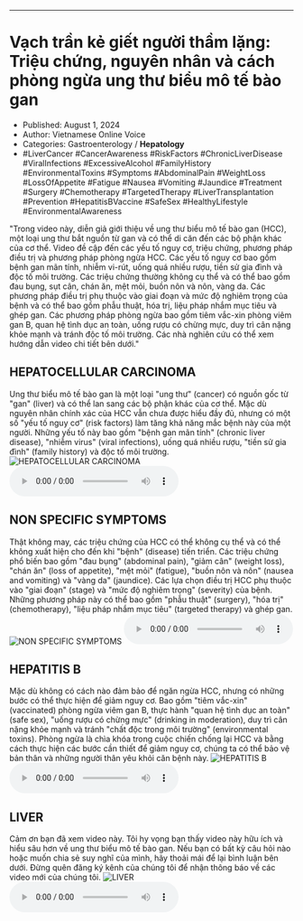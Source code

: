 
---

# Vạch trần kẻ giết người thầm lặng: Triệu chứng, nguyên nhân và cách phòng ngừa ung thư biểu mô tế bào gan

- Published: August 1, 2024
- Author: Vietnamese Online Voice
- Categories: Gastroenterology / **Hepatology**
- #LiverCancer #CancerAwareness #RiskFactors #ChronicLiverDisease #ViralInfections #ExcessiveAlcohol #FamilyHistory #EnvironmentalToxins #Symptoms #AbdominalPain #WeightLoss #LossOfAppetite #Fatigue #Nausea #Vomiting #Jaundice #Treatment #Surgery #Chemotherapy #TargetedTherapy #LiverTransplantation #Prevention #HepatitisBVaccine #SafeSex #HealthyLifestyle #EnvironmentalAwareness

"Trong video này, diễn giả giới thiệu về ung thư biểu mô tế bào gan (HCC), một loại ung thư bắt nguồn từ gan và có thể di căn đến các bộ phận khác của cơ thể. Video đề cập đến các yếu tố nguy cơ, triệu chứng, phương pháp điều trị và phương pháp phòng ngừa HCC. Các yếu tố nguy cơ bao gồm bệnh gan mãn tính, nhiễm vi-rút, uống quá nhiều rượu, tiền sử gia đình và độc tố môi trường. Các triệu chứng thường không cụ thể và có thể bao gồm đau bụng, sụt cân, chán ăn, mệt mỏi, buồn nôn và nôn, vàng da. Các phương pháp điều trị phụ thuộc vào giai đoạn và mức độ nghiêm trọng của bệnh và có thể bao gồm phẫu thuật, hóa trị, liệu pháp nhắm mục tiêu và ghép gan. Các phương pháp phòng ngừa bao gồm tiêm vắc-xin phòng viêm gan B, quan hệ tình dục an toàn, uống rượu có chừng mực, duy trì cân nặng khỏe mạnh và tránh độc tố môi trường. Các nhà nghiên cứu có thể xem hướng dẫn video chi tiết bên dưới."


## HEPATOCELLULAR CARCINOMA

Ung thư biểu mô tế bào gan là một loại "ung thư" (cancer) có nguồn gốc từ "gan" (liver) và có thể lan sang các bộ phận khác của cơ thể. Mặc dù nguyên nhân chính xác của HCC vẫn chưa được hiểu đầy đủ, nhưng có một số "yếu tố nguy cơ" (risk factors) làm tăng khả năng mắc bệnh này của một người. Những yếu tố này bao gồm "bệnh gan mãn tính" (chronic liver disease), "nhiễm virus" (viral infections), uống quá nhiều rượu, "tiền sử gia đình" (family history) và độc tố môi trường.
![HEPATOCELLULAR CARCINOMA](https://http-archiver-apis-production-80.schnworks.com/storage/images/transitions/2024-08-01/transition--12800710698-Montserrat-Bold-1A237E.jpg)
<audio controls>
    <source src="https://http-archiver-apis-production-80.schnworks.com/storage/storage/audio/file-13011461789.mp3" type="audio/mpeg">
</audio>



## NON SPECIFIC SYMPTOMS

Thật không may, các triệu chứng của HCC có thể không cụ thể và có thể không xuất hiện cho đến khi "bệnh" (disease) tiến triển. Các triệu chứng phổ biến bao gồm "đau bụng" (abdominal pain), "giảm cân" (weight loss), "chán ăn" (loss of appetite), "mệt mỏi" (fatigue), "buồn nôn và nôn" (nausea and vomiting) và "vàng da" (jaundice). Các lựa chọn điều trị HCC phụ thuộc vào "giai đoạn" (stage) và "mức độ nghiêm trọng" (severity) của bệnh. Những phương pháp này có thể bao gồm "phẫu thuật" (surgery), "hóa trị" (chemotherapy), "liệu pháp nhắm mục tiêu" (targeted therapy) và ghép gan.
![NON SPECIFIC SYMPTOMS](https://http-archiver-apis-production-80.schnworks.com/storage/images/transitions/2024-08-01/transition--6401665145-Montserrat-Black-9C27B0.jpg)
<audio controls>
    <source src="https://http-archiver-apis-production-80.schnworks.com/storage/storage/audio/file-8319475458.mp3" type="audio/mpeg">
</audio>



## HEPATITIS B

Mặc dù không có cách nào đảm bảo để ngăn ngừa HCC, nhưng có những bước có thể thực hiện để giảm nguy cơ. Bao gồm "tiêm vắc-xin" (vaccinated) phòng ngừa viêm gan B, thực hành "quan hệ tình dục an toàn" (safe sex), "uống rượu có chừng mực" (drinking in moderation), duy trì cân nặng khỏe mạnh và tránh "chất độc trong môi trường" (environmental toxins). Phòng ngừa là chìa khóa trong cuộc chiến chống lại HCC và bằng cách thực hiện các bước cần thiết để giảm nguy cơ, chúng ta có thể bảo vệ bản thân và những người thân yêu khỏi căn bệnh này.
![HEPATITIS B](https://http-archiver-apis-production-80.schnworks.com/storage/images/transitions/2024-08-01/transition-25242963586-Montserrat-SemiBold-7B1FA2.jpg)
<audio controls>
    <source src="https://http-archiver-apis-production-80.schnworks.com/storage/storage/audio/file-10934969392.mp3" type="audio/mpeg">
</audio>



## LIVER

Cảm ơn bạn đã xem video này. Tôi hy vọng bạn thấy video này hữu ích và hiểu sâu hơn về ung thư biểu mô tế bào gan. Nếu bạn có bất kỳ câu hỏi nào hoặc muốn chia sẻ suy nghĩ của mình, hãy thoải mái để lại bình luận bên dưới. Đừng quên đăng ký kênh của chúng tôi để nhận thông báo về các video mới của chúng tôi.
![LIVER](https://http-archiver-apis-production-80.schnworks.com/storage/images/transitions/2024-08-01/transition--8881448057-Montserrat-Thin-880E4F.jpg)
<audio controls>
    <source src="https://http-archiver-apis-production-80.schnworks.com/storage/storage/audio/file-5599703327.mp3" type="audio/mpeg">
</audio>

